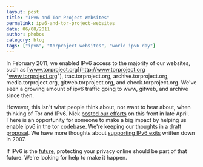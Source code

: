 ```yaml
---
layout: post
title: "IPv6 and Tor Project Websites"
permalink: ipv6-and-tor-project-websites
date: 06/08/2011
author: phobos
category: blog
tags: ["ipv6", "torproject websites", "world ipv6 day"]
---
```


In February 2011, we enabled IPv6 access to the majority of our websites, such as [www.torproject.org](http://www.torproject.org "www.torproject.org"), trac.torproject.org, archive.torproject.org, media.torproject.org, gitweb.torproject.org, and check.torproject.org. We've seen a growing amount of ipv6 traffic going to www, gitweb, and archive since then.

However, this isn't what people think about, nor want to hear about, when thinking of Tor and IPv6. Nick [posted our efforts](https://blog.torproject.org/blog/ipv6-future-i-hear) on this front in late April. There is an opportunity for someone to make a big impact by helping us enable ipv6 in the tor codebase. We're keeping our thoughts in a [draft proposal](https://gitweb.torproject.org/torspec.git/blob/HEAD:/proposals/ideas/xxx-ipv6-plan.txt). We have more thoughts about [supporting IPv6 exits](https://gitweb.torproject.org/torspec.git/blob/HEAD:/proposals/117-ipv6-exits.txt) written down in 2007.

If IPv6 is the [future](http://www.worldipv6day.org/), protecting your privacy online should be part of that future. We're looking for help to make it happen.

